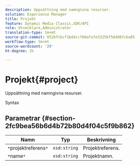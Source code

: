 ```yaml
---
description: Uppsättning med namngivna resurser.
solution: Experience Manager
title: Projekt
feature: Dynamic Media Classic,SDK/API
role: Utvecklare,Administratör
translation-type: tm+mt
source-git-commit: 052bfcbcf1bd4ccf60afa7e3325bf58dd07cba85
workflow-type: tm+mt
source-wordcount: '29'
ht-degree: 3%

---
```



# Projekt{#project}

Uppsättning med namngivna resurser.

Syntax

## Parametrar {#section-2fc9bea56b6d4b72b80d4f04c5f9b862}

| Namn | Typ | Beskrivning |
|---|---|---|
| `*`projektreferens`*` | `xsd:string` | Projektreferens. |
| `*`name`*` | `xsd:string` | Projektnamn. |


